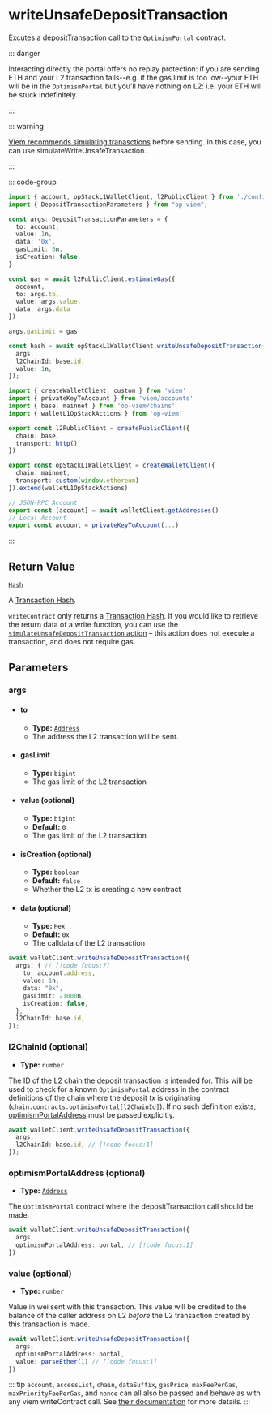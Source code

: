 # writeUnsafeDepositTransaction

Excutes a depositTransaction call to the `OptimismPortal` contract.

::: danger

Interacting directly the portal offers no replay protection: if you are sending ETH and your L2 transaction fails--e.g. if the gas limit is too low--your ETH will be in the `OptimismPortal` but you'll have nothing on L2: i.e. your ETH will be stuck indefinitely.

:::

::: warning

[Viem recommends simulating tranasctions](https://viem.sh/docs/contract/writeContract.html#writecontract) before sending. In this case, you can use simulateWriteUnsafeTransaction.

:::

::: code-group

```ts [example.ts]
import { account, opStackL1WalletClient, l2PublicClient } from './config'
import { DepositTransactionParameters } from "op-viem";

const args: DepositTransactionParameters = {
  to: account,
  value: 1n,
  data: '0x',
  gasLimit: 0n,
  isCreation: false,
}

const gas = await l2PublicClient.estimateGas({
  account,
  to: args.to,
  value: args.value,
  data: args.data
})

args.gasLimit = gas

const hash = await opStackL1WalletClient.writeUnsafeDepositTransaction({
  args,
  l2ChainId: base.id,
  value: 1n,
});
```
```ts [config.ts]
import { createWalletClient, custom } from 'viem'
import { privateKeyToAccount } from 'viem/accounts'
import { base, mainnet } from 'op-viem/chains'
import { walletL1OpStackActions } from 'op-viem'

export const l2PublicClient = createPublicClient({
  chain: base,
  transport: http()
})

export const opStackL1WalletClient = createWalletClient({
  chain: mainnet,
  transport: custom(window.ethereum)
}).extend(walletL1OpStackActions)

// JSON-RPC Account
export const [account] = await walletClient.getAddresses()
// Local Account
export const account = privateKeyToAccount(...)
```
:::

## Return Value

[`Hash`](https://viem.sh/docs/glossary/types#hash)

A [Transaction Hash](https://viem.sh/docs/glossary/terms#hash).

`writeContract` only returns a [Transaction Hash](https://viem.sh/docs/glossary/terms#hash). If you would like to retrieve the return data of a write function, you can use the [`simulateUnsafeDepositTransaction` action]() – this action does not execute a transaction, and does not require gas.

## Parameters

### args

- #### to 
  - **Type:** [`Address`](/docs/glossary/types#address)
  - The address the L2 transaction will be sent.

- #### gasLimit 
  - **Type:** `bigint`
  - The gas limit of the L2 transaction

- #### value (optional)
  - **Type:** `bigint`
  - **Default:** `0`
  - The gas limit of the L2 transaction

- #### isCreation (optional)
  - **Type:** `boolean`
  - **Default:** `false`
  - Whether the L2 tx is creating a new contract

- #### data (optional)
  - **Type:** `Hex`
  - **Default:** `0x`
  - The calldata of the L2 transaction

```ts
await walletClient.writeUnsafeDepositTransaction({
  args: { // [!code focus:7]
    to: account.address,
    value: 1n,
    data: "0x",
    gasLimit: 21000n,
    isCreation: false,
  },
  l2ChainId: base.id,
});
```

### l2ChainId (optional)
- **Type:** `number`

The ID of the L2 chain the deposit transaction is intended for. This will be used to check for a known `OptimismPortal` address in the contract definitions of the chain where the deposit tx is originating (`chain.contracts.optimismPortal[l2ChainId]`). If no such definition exists, [optimismPortalAddress](#optimismPortalAddress) must be passed explicitly.

```ts
await walletClient.writeUnsafeDepositTransaction({
  args,
  l2ChainId: base.id, // [!code focus:1]
});
```

### optimismPortalAddress (optional)
- **Type:** [`Address`](/docs/glossary/types#address)

The `OptimismPortal` contract where the depositTransaction call should be made. 

```ts
await walletClient.writeUnsafeDepositTransaction({
  args,
  optimismPortalAddress: portal, // [!code focus:1]
})
```

### value (optional)

- **Type:** `number`

Value in wei sent with this transaction. This value will be credited to the balance of the caller address on L2 _before_ the L2 transaction created by this transaction is made.

```ts
await walletClient.writeUnsafeDepositTransaction({
  args,
  optimismPortalAddress: portal, 
  value: parseEther(1) // [!code focus:1]
})
```


::: tip
`account`, `accessList`, `chain`, `dataSuffix`, `gasPrice`, `maxFeePerGas`, `maxPriorityFeePerGas`, and `nonce` can all also be passed and behave as with any viem writeContract call. See [their documentation](https://viem.sh/docs/contract/writeContract.html#writecontract) for more details. 
:::